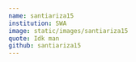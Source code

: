 ```yaml
---
name: santiariza15
institution: SWA
image: static/images/santiariza15
quote: Idk man
github: santiariza15
---
```

